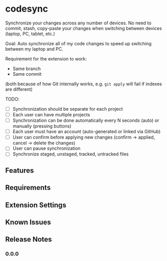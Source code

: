 # codesync

Synchronize your changes across any number of devices. No need to commit, stash, copy-paste your changes when switching between devices (laptop, PC, tablet, etc.)

Goal: Auto synchronize all of my code changes to speed up switching between my laptop and PC.

Requirement for the extension to work:

- Same branch
- Same commit

(both because of how Git internally works, e.g. `git apply` will fail if indexes are different)

TODO:

- [ ] Synchronization should be separate for each project
- [ ] Each user can have multiple projects
- [ ] Synchronization can be done automatically every N seconds (auto) or manually (pressing buttons)
- [ ] Each user must have an account (auto-generated or linked via GitHub)
- [ ] User can confirm before applying new changes (confirm -> applied, cancel -> delete the changes)
- [ ] User can pause synchronization
- [ ] Synchronize staged, unstaged, tracked, untracked files

## Features

## Requirements

## Extension Settings

## Known Issues

## Release Notes

### 0.0.0
